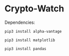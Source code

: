 # Crypto-Watch

Dependencies:

```
pip3 install alpha-vantage

pip3 install matplotlib

pip3 install pandas
```
